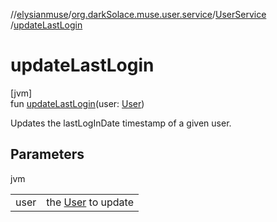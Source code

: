 //[elysianmuse](../../../index.md)/[org.darkSolace.muse.user.service](../index.md)/[UserService](index.md)
/[updateLastLogin](update-last-login.md)

# updateLastLogin

[jvm]\
fun [updateLastLogin](update-last-login.md)(user: [User](../../org.darkSolace.muse.user.model/-user/index.md))

Updates the lastLogInDate timestamp of a given user.

## Parameters

jvm

| | |
|---|---|
| user | the [User](../../org.darkSolace.muse.user.model/-user/index.md) to update |
